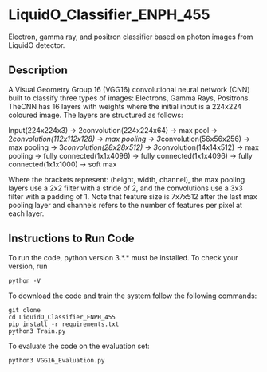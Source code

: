 # LiquidO_Classifier_ENPH_455
Electron, gamma ray, and positron classifier based on photon images from LiquidO detector.

## Description
A Visual Geometry Group 16 (VGG16) convolutional neural network (CNN) built to classify three types of images:
Electrons, Gamma Rays, Positrons. 
TheCNN has 16 layers with weights where the initial input is a 224x224 coloured image. The layers are structured as follows:

Input(224x224x3) &rarr; 2convolution(224x224x64) &rarr; max pool &rarr; 2*convolution(112x112x128) &rarr; max pooling &rarr; 3*convolution(56x56x256) &rarr; max pooling &rarr; 3*convolution(28x28x512) &rarr; 3*convolution(14x14x512) &rarr; max pooling &rarr; fully connected(1x1x4096) &rarr; fully connected(1x1x4096) &rarr; fully connected(1x1x1000) &rarr; soft max

Where the brackets represent: (height, width, channel), the max pooling layers use a 2x2 filter with a stride of 2, and the convolutions use a 3x3 filter with a padding of 1. 
Note that feature size is 7x7x512 after the last max pooling layer and channels refers to the number of features per pixel at each layer.


## Instructions to Run Code
To run the code, python version 3.\*.\* must be installed. To check your version, run
```
python -V
```

To download the code and train the system follow the following commands:

```
git clone 
cd LiquidO_Classifier_ENPH_455
pip install -r requirements.txt
python3 Train.py
```

To evaluate the code on the evaluation set:
```
python3 VGG16_Evaluation.py
```

